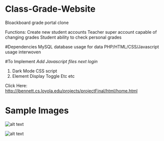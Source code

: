 # Class-Grade-Website
Bloackboard grade portal clone  

Functions: 
Create new student accounts
Teacher super account capable of changing grades
Student ability to check personal grades

#Dependencies 
MySQL database usage for data
PHP/HTML/CSS/Javascript usage interwoven

#To Implement
*Add Javascript files next login* 
1) Dark Mode CSS script
2) Element Display Toggle
Etc etc

Click Here: http://jbennett.cs.loyola.edu/projects/projectFinal/html/home.html 

# Sample Images

![alt text]()

![alt text]()

